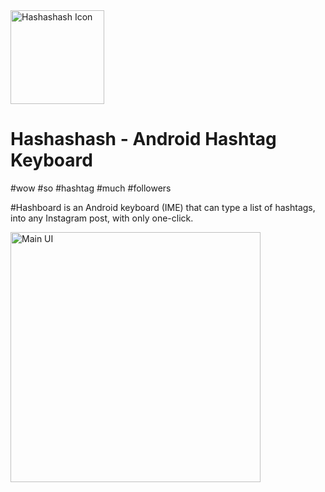 <img src="http://i.imgur.com/KNXIC7f.png" alt="Hashashash Icon" width="150px"/>

# Hashashash - Android Hashtag Keyboard
#wow #so #hashtag #much #followers

#Hashboard is an Android keyboard (IME) that can type a list of hashtags, into any Instagram post, with only one-click.

<img src="http://i.imgur.com/xhlkZTZ.png" alt="Main UI" width="400px"/>

